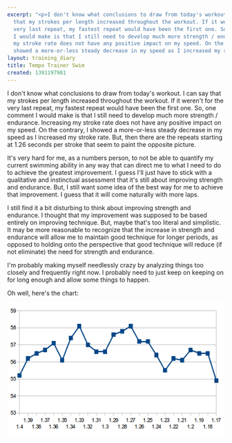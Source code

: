 ```yaml
---
excerpt: "<p>I don't know what conclusions to draw from today's workout. I can say
  that my strokes per length increased throughout the workout. If it weren't for the
  very last repeat, my fastest repeat would have been the first one. So, one comment
  I would make is that I still need to develop much more strength / endurance. Increasing
  my stroke rate does not have any positive impact on my speed. On the contrary, I
  showed a more-or-less steady decrease in my speed as I increased my stroke rate."
layout: training_diary
title: Tempo Trainer Swim
created: 1391197981
---
```

<p>I don't know what conclusions to draw from today's workout. I can say that my strokes per length increased throughout the workout. If it weren't for the very last repeat, my fastest repeat would have been the first one. So, one comment I would make is that I still need to develop much more strength / endurance. Increasing my stroke rate does not have any positive impact on my speed. On the contrary, I showed a more-or-less steady decrease in my speed as I increased my stroke rate. But, then there are the repeats starting at 1.26 seconds per stroke that seem to paint the opposite picture.</p><p>It's very hard for me, as a numbers person, to not be able to quantify my current swimming ability in any way that can direct me to what I need to do to achieve the greatest improvement. I guess I'll just have to stick with a qualitative and instinctual assessment that it's still about improving strength and endurance. But, I still want some idea of the best way for me to achieve that improvement. I guess that it will come naturally with more laps.</p><p>I still find it a bit disturbing to think about improving strength and endurance. I thought that my improvement was supposed to be based entirely on improving technique. But, maybe that's too literal and simplistic. It may be more reasonable to recognize that the increase in strength and endurance will allow me to maintain good technique for longer periods, as opposed to holding onto the perspective that good technique will reduce (if not eliminate) the need for strength and endurance.</p><p>I'm probably making myself needlessly crazy by analyzing things too closely and frequently right now. I probably need to just keep on keeping on for long enough and allow some things to happen.</p><p>Oh well, here's the chart:</p><p><img src="/sites/blog.marceisaacson.com/files/uploads/tempo-trainer-20140131.png" alt="Tempo Trainer 20140131 Chart" width="547" height="312" /></p>
